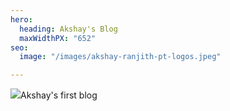 ```yaml
---
hero:
  heading: Akshay's Blog
  maxWidthPX: "652"
seo:
  image: "/images/akshay-ranjith-pt-logos.jpeg"

---
```

![](/images/akshay-ranjith-pt-logos.jpeg)Akshay's first blog